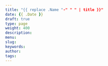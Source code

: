 ```yaml
---
title: "{{ replace .Name "-" " " | title }}"
date: {{ .Date }}
draft: true
type: page
weight: 400
description: 
menu:
slug:
keywords:
author: 
tags: 
---
```


